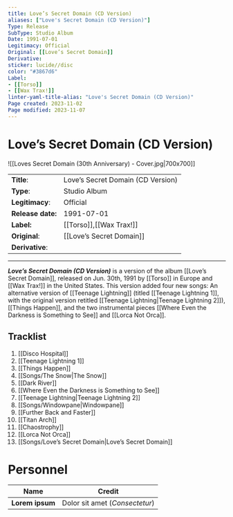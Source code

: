 ```yaml
---
title: Love’s Secret Domain (CD Version)
aliases: ["Love's Secret Domain (CD Version)"]
Type: Release  
SubType: Studio Album
Date: 1991-07-01
Legitimacy: Official
Original: [[Love’s Secret Domain]]
Derivative: 
sticker: lucide//disc
color: "#3867d6"
Label:
- [[Torso]]
- [[Wax Trax!]]
linter-yaml-title-alias: "Love's Secret Domain (CD Version)"
Page created: 2023-11-02
Page modified: 2023-11-07
---
```


# Love’s Secret Domain (CD Version)

![[Loves Secret Domain (30th Anniversary) - Cover.jpg|700x700]]

|  |  |
| --- | --- |
| __Title__: | Love’s Secret Domain (CD Version) |
| __Type__: | Studio Album |
| __Legitimacy__: | Official |
| __Release date:__ | 1991-07-01 |
| __Label:__ | [[Torso]],[[Wax Trax!]] |
| __Original__: | [[Love’s Secret Domain]] |
| __Derivative__: |  |

---

*__Love’s Secret Domain (CD Version)__* is a version of the album [[Love’s Secret Domain]], released on Jun. 30th, 1991 by [[Torso]] in Europe and [[Wax Trax!]] in the United States. This version added four new songs: An alternative version of [[Teenage Lightning]] (titled [[Teenage Lightning 1]], with the original version retitled [[Teenage Lightning|Teenage Lightning 2]]), [[Things Happen]], and the two instrumental pieces [[Where Even the Darkness is Something to See]] and [[Lorca Not Orca]].

## Tracklist
1. [[Disco Hospital]]
2. [[Teenage Lightning 1]]
3. [[Things Happen]]
4. [[Songs/The Snow|The Snow]]
5. [[Dark River]]
6. [[Where Even the Darkness is Something to See]]
7. [[Teenage Lightning|Teenage Lightning 2]]
8. [[Songs/Windowpane|Windowpane]]
9. [[Further Back and Faster]]
10. [[Titan Arch]]
11. [[Chaostrophy]]
12. [[Lorca Not Orca]]
13. [[Songs/Love’s Secret Domain|Love’s Secret Domain]]

# Personnel

| __Name__ |__Credit__ |
| --- | --- |
|__Lorem ipsum__|Dolor sit amet (*Consectetur*)|

[^1]:
